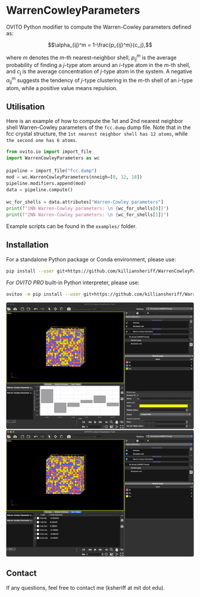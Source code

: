 # WarrenCowleyParameters
OVITO Python modifier to compute the Warren-Cowley parameters defined as:

$$\alpha_{ij}^m = 1-\frac{p_{ij}^m}{c_j},$$ 

where $m$ denotes the $m$-th nearest-neighbor shell, $p_{ij}^m$ is the average probability of finding a $j$-type atom around an $i$-type atom in the $m$-th shell, and $c_j$ is the average concentration of $j$-type atom in the system. 
A negative $\alpha_{ij}^m$ suggests the tendency of $j$-type clustering in the $m$-th shell of an $i$-type atom, while a positive value means repulsion.

## Utilisation 

Here is an example of how to compute the 1st and 2nd nearest neighbor shell Warren-Cowley parameters of the ``fcc.dump`` dump file. Note that in the fcc crystal structure, the ``1st nearest neighbor shell has 12 atoms``, while ``the second one has 6 atoms``. 

```python
from ovito.io import import_file
import WarrenCowleyParameters as wc

pipeline = import_file("fcc.dump")
mod = wc.WarrenCowleyParameters(nneigh=[0, 12, 18])
pipeline.modifiers.append(mod)
data = pipeline.compute()

wc_for_shells = data.attributes["Warren-Cowley parameters"]
print(f"1NN Warren-Cowley parameters: \n {wc_for_shells[0]}")
print(f"2NN Warren-Cowley parameters: \n {wc_for_shells[1]}")
```
Example scripts can be found in the ``examples/`` folder.

## Installation
For a standalone Python package or Conda environment, please use:
```bash
pip install --user git+https://github.com/killiansheriff/WarrenCowleyParameters.git
```

For *OVITO PRO* built-in Python interpreter, please use:
```bash
ovitos -m pip install --user git+https://github.com/killiansheriff/WarrenCowleyParameters.git
``` 

![](media/wc_bar_plot.png)
![](media/wc_table.png)

## Contact
If any questions, feel free to contact me (ksheriff at mit dot edu).
